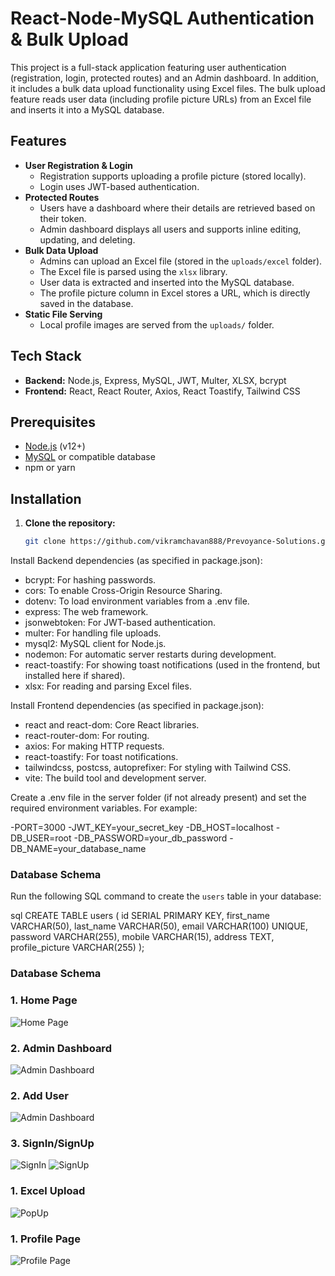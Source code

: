 # React-Node-MySQL Authentication & Bulk Upload

This project is a full-stack application featuring user authentication (registration, login, protected routes) and an Admin dashboard. In addition, it includes a bulk data upload functionality using Excel files. The bulk upload feature reads user data (including profile picture URLs) from an Excel file and inserts it into a MySQL database.

## Features

- **User Registration & Login**
  - Registration supports uploading a profile picture (stored locally).
  - Login uses JWT-based authentication.
- **Protected Routes**
  - Users have a dashboard where their details are retrieved based on their token.
  - Admin dashboard displays all users and supports inline editing, updating, and deleting.
- **Bulk Data Upload**
  - Admins can upload an Excel file (stored in the `uploads/excel` folder).
  - The Excel file is parsed using the `xlsx` library.
  - User data is extracted and inserted into the MySQL database.
  - The profile picture column in Excel stores a URL, which is directly saved in the database.
- **Static File Serving**
  - Local profile images are served from the `uploads/` folder.

## Tech Stack

- **Backend:** Node.js, Express, MySQL, JWT, Multer, XLSX, bcrypt
- **Frontend:** React, React Router, Axios, React Toastify, Tailwind CSS

## Prerequisites

- [Node.js](https://nodejs.org/) (v12+)
- [MySQL](https://www.mysql.com/) or compatible database
- npm or yarn

## Installation

1. **Clone the repository:**

   ```bash
   git clone https://github.com/vikramchavan888/Prevoyance-Solutions.git
   

Install  Backend dependencies (as specified in package.json):

- bcrypt: For hashing passwords.
- cors: To enable Cross-Origin Resource Sharing.
- dotenv: To load environment variables from a .env file.
- express: The web framework.
- jsonwebtoken: For JWT-based authentication.
- multer: For handling file uploads.
- mysql2: MySQL client for Node.js.
- nodemon: For automatic server restarts during development.
- react-toastify: For showing toast notifications (used in the frontend, but installed here if shared).
- xlsx: For reading and parsing Excel files.



Install Frontend dependencies (as specified in package.json):

- react and react-dom: Core React libraries.
- react-router-dom: For routing.
- axios: For making HTTP requests.
- react-toastify: For toast notifications.
- tailwindcss, postcss, autoprefixer: For styling with Tailwind CSS.
- vite: The build tool and development server.



Create a .env file in the server folder (if not already present) and set the required environment variables. For example:

-PORT=3000
-JWT_KEY=your_secret_key
-DB_HOST=localhost
-DB_USER=root
-DB_PASSWORD=your_db_password
-DB_NAME=your_database_name



### Database Schema

Run the following SQL command to create the `users` table in your database:

sql
CREATE TABLE users (
  id SERIAL PRIMARY KEY,
  first_name VARCHAR(50),
  last_name VARCHAR(50),
  email VARCHAR(100) UNIQUE,
  password VARCHAR(255),
  mobile VARCHAR(15),
  address TEXT,
  profile_picture VARCHAR(255)
);

### Database Schema

### **1. Home Page**
![Home Page](https://res.cloudinary.com/dlwpgtmcn/image/upload/v1741634265/Screenshot_258_fufgef.png)

### **2. Admin Dashboard**
![Admin Dashboard](https://res.cloudinary.com/dlwpgtmcn/image/upload/v1741634266/Screenshot_263_oeoiky.png)

### **2. Add User**
![Admin Dashboard](https://res.cloudinary.com/dlwpgtmcn/image/upload/v1741634921/Screenshot_269_ltpzsv.png)

### **3. SignIn/SignUp**
![SignIn](https://res.cloudinary.com/dlwpgtmcn/image/upload/v1741634266/Screenshot_260_bwbmsh.png)
![SignUp](https://res.cloudinary.com/dlwpgtmcn/image/upload/v1741634265/Screenshot_259_nwbyfg.png)

### **1. Excel Upload**
![PopUp](https://res.cloudinary.com/dlwpgtmcn/image/upload/v1741634266/Screenshot_264_ctgt1t.png)

### **1. Profile Page**
![Profile Page](https://res.cloudinary.com/dlwpgtmcn/image/upload/v1741634267/Screenshot_268_vdojeo.png)
